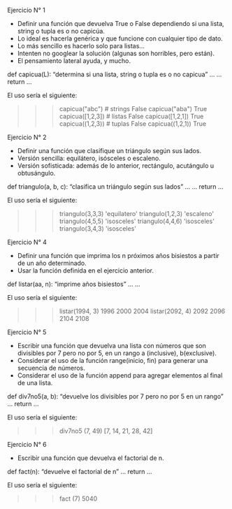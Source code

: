 Ejercicio N° 1
-	Definir una función que devuelva True o False dependiendo si una lista, string o tupla es o no capicúa.
-	Lo ideal es hacerla genérica y que funcione con cualquier tipo de dato.
-	Lo más sencillo es hacerlo solo para listas…
-	Intenten no googlear la solución (algunas son horribles, pero están).
-	El pensamiento lateral ayuda, y mucho.

def capicua(L):
                “determina si una lista, string o tupla es o no capicua”
                …
                …
                return …

El uso sería el siguiente:
>>> capicua("abc")        # strings
False
>>> capicua("aba")
True
>>> capicua([1,2,3])      # listas
False
>>> capicua([1,2,1])
True
>>> capicua((1,2,3))      # tuplas
False
>>> capicua((1,2,1))
True


Ejercicio N° 2
-	Definir una función que clasifique un triángulo según sus lados.
-	Versión sencilla: equilátero, isósceles o escaleno.
-	Versión sofisticada: además de lo anterior, rectángulo, acutángulo u obtusángulo.

def triangulo(a, b, c):
                “clasifica un triángulo según sus lados”
                …
                …
                return …

El uso sería el siguiente:
>>> triangulo(3,3,3)
'equilatero'
>>> triangulo(1,2,3)
'escaleno'
>>> triangulo(4,5,5)
'isosceles'
>>> triangulo(4,4,6)
'isosceles'
>>> triangulo(3,4,3)
'isosceles'


Ejercicio N° 4
-	Definir una función que imprima los n próximos años bisiestos a partir de un año determinado.
-	Usar la función definida en el ejercicio anterior.

def listar(aa, n):
                “imprime años bisiestos”
                …
                …

El uso sería el siguiente:
>>> listar(1994, 3)
1996
2000
2004
>>> listar(2092, 4)
2092
2096
2104
2108



Ejercicio N° 5
-	Escribir una función que devuelva una lista con números que son divisibles por 7 pero no por 5, en un rango a (inclusive), b(exclusive).
-	Considerar el uso de la función range(inicio, fin) para generar una secuencia de números.
-	Considerar el uso de la función append para agregar elementos al final de una lista.

def div7no5(a, b):
                “devuelve los divisibles por 7 pero no por 5 en un rango”
                …
               return …

El uso sería el siguiente:
>>> div7no5 (7, 49)
[7, 14, 21, 28, 42]


Ejercicio N° 6
-	Escribir una función que devuelva el factorial de n.

def fact(n):
                “devuelve el factorial de n”
                …
               return …

El uso sería el siguiente:
>>> fact (7)
5040
